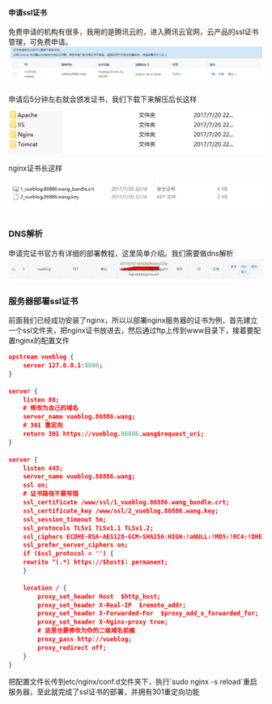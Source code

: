 #### 申请ssl证书

免费申请的机构有很多，我用的是腾讯云的，进入腾讯云官网，云产品的ssl证书管理，可免费申请。 
![](/assets/1027889-20170720222553255-1350255215.png)

申请后5分钟左右就会颁发证书，我们下载下来解压后长这样  

![](/assets/1027889-20170720222859974-537752330.png)

nginx证书长这样  


![](/assets/1027889-20170720225403990-2119602044.png)

### DNS解析

申请完证书官方有详细的部署教程，这里简单介绍。我们需要做dns解析
![](/assets/1027889-20170720224628271-1605895131.png)

### 服务器部署ssl证书

前面我们已经成功安装了nginx，所以以部署nginx服务器的证书为例，首先建立一个ssl文件夹，把nginx证书放进去，然后通过ftp上传到www目录下，接着要配置nginx的配置文件  

```json
upstream vueblog {
    server 127.0.0.1:8080;
}

server {
    listen 80;
    # 修改为自己的域名
    server_name vueblog.86886.wang;
    # 301 重定向
    return 301 https://vueblog.86886.wang$request_uri;
}

server {
    listen 443;
    server_name vueblog.86886.wang;
    ssl on;
    # 证书路径不要写错
    ssl_certificate /www/ssl/1_vueblog.86886.wang_bundle.crt;
    ssl_certificate_key /www/ssl/2_vueblog.86886.wang.key;
    ssl_session_timeout 5m;
    ssl_protocols TLSv1 TLSv1.1 TLSv1.2;
    ssl_ciphers ECDHE-RSA-AES128-GCM-SHA256:HIGH:!aNULL:!MD5:!RC4:!DHE;
    ssl_prefer_server_ciphers on;
    if ($ssl_protocol = "") {
    rewrite ^(.*) https://$host$1 permanent;
    }
    
    location / {
        proxy_set_header Host  $http_host;
        proxy_set_header X-Real-IP  $remote_addr;  
        proxy_set_header X-Forwarded-For  $proxy_add_x_forwarded_for;
        proxy_set_header X-Nginx-proxy true;
        # 这里也要修改为你的二级域名前缀
        proxy_pass http://vueblog;
        proxy_redirect off;
    }
}
```

把配置文件长传到etc/nginx/conf.d文件夹下，执行\`sudo nginx -s reload\`重启服务器，至此就完成了ssl证书的部署，并拥有301重定向功能

